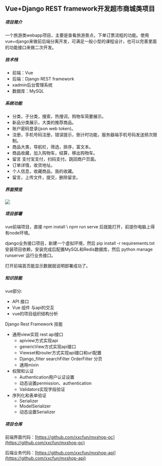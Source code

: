 ## Vue+Django REST framework开发超市商城类项目

##### 项目简介

一个旅游类webapp项目，主要是查看旅游景点，下单订票流程的功能。使用vue+django来做前后端分离开发，可满足一般小型的课程设计，也可以完善里面的功能接口来做二次开发。

##### 技术栈

* 前端：Vue
* 后端：Django REST framework
* xadmin后台管理系统
* 数据库：MySQL

##### 系统功能

* 分类，子分类，搜索，热搜词，购物车简要展示。
* 新品分类展示，大类的推荐商品。
* 账户密码登录(json web token)。
* 注册，手机号码注册，错误提示，倒计时功能，服务器端手机号码发送频次限制。
* 商品大类，导航栏，筛选，排序，富文本。
* 商品收藏，加入购物车，结算，移出购物车。
* 留言 支付宝支付，扫码支付。跳回商户页面。
* 订单详情，收货地址。
* 个人信息，收藏商品，我的收藏。
* 留言，上传文件，提交，删除留言。

##### 界面预览

![](D:\人生苦短，我用python\images\index.png)

##### 项目部署

vue前端项目，直接 npm install \ npm run serve 后就能打开，前提你电脑上得有node环境。

django业务接口项目，新建一个虚拟环境，然后 pip install -r requirements.txt 安装项目依赖，安装完成后配置MySQL和Redis数据库，然后 python manage runserver 运行业务接口。

打开前端首页能显示数据就说明部署成功了。

##### 知识技能

vue部分:

- API 接口
- Vue 组件 与api的交互
- vue的项目组织结构分析

Django Rest Framework 技能

- 通用view实现 rest api接口
  - apiview方式实现api
  - genericView方式实现api接口
  - Viewset和router方式实现api接口和url配置
  - Django_filter searchFilter OrderFilter 分页
  - 通用mixin
- 权限和认证
  - Authentication用户认证设置
  - 动态设置permission、authentication
  - Validators实现字段验证
- 序列化和表单验证
  - Serializer
  - ModelSerializer
  - 动态设置Serializer

##### 项目仓库

前端界面代码：[https://github.com/xxcfun/mxshop-pc](https://github.com/xxcfun/mxshop-pc)



后端业务代码：[https://github.com/xxcfun/mxshop-api](https://github.com/xxcfun/mxshop-api)

